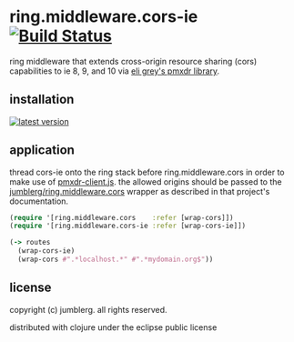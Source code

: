 # ring.middleware.cors-ie [![Build Status][1]][2]

ring middleware that extends cross-origin resource sharing (cors) capabilities to ie 8, 9, and 10 via [eli grey's pmxdr library][3].

## installation

[![latest version][4]][5]

## application

thread cors-ie onto the ring stack before ring.middleware.cors in order to make use of [pmxdr-client.js][6].  the allowed origins should be passed to the [jumblerg/ring.middleware.cors][7] wrapper as described in that project's documentation.

```clojure
(require '[ring.middleware.cors    :refer [wrap-cors]])
(require '[ring.middleware.cors-ie :refer [wrap-cors-ie]])

(-> routes
  (wrap-cors-ie)
  (wrap-cors #".*localhost.*" #".*mydomain.org$"))
```

## license

copyright (c) jumblerg. all rights reserved.

distributed with clojure under the eclipse public license

[1]: https://travis-ci.org/jumblerg/ring.middleware.cors-ie.png?branch=master
[2]: https://travis-ci.org/jumblerg/ring.middleware.cors-ie
[3]: https://github.com/eligrey/pmxdr
[4]: https://clojars.org/jumblerg/ring.middleware.cors/latest-version.svg?bustcache=1.0.0
[5]: https://clojars.org/jumblerg/ring.middleware.cors-ie
[6]: https://github.com/eligrey/pmxdr/blob/master/pmxdr-client.js
[7]: https://clojars.org/jumblerg/ring.middleware.cors